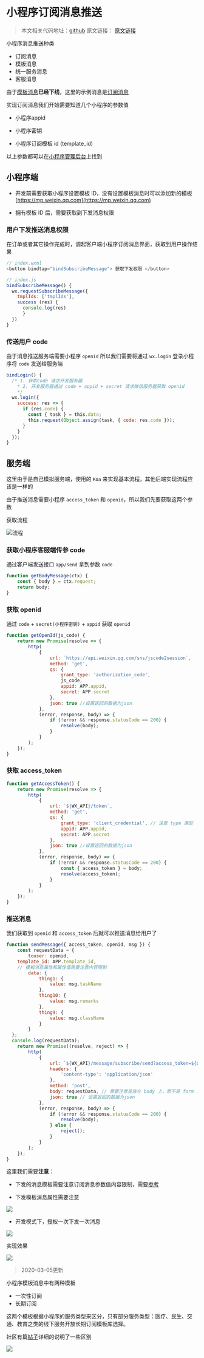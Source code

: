 # 小程序订阅消息推送

> 本文相关代码地址：[github](https://github.com/one-pupil/study/blob/master/min-app/config.js) 原文链接： [原文链接]()

小程序消息推送种类

* 订阅消息
* 模板消息
* 统一服务消息
* 客服消息

由于[模板消息](https://developers.weixin.qq.com/miniprogram/dev/framework/open-ability/template-message.html)**已经下线**，这里的示例消息是[订阅消息](https://developers.weixin.qq.com/miniprogram/dev/framework/open-ability/subscribe-message.html)

实现订阅消息我们开始需要知道几个小程序的参数值

* 小程序appid

* 小程序密钥

* 小程序订阅模板 id (template_id)

以上参数都可以在[小程序管理后台](https://mp.weixin.qq.com/wxamp/home)上找到

## 小程序端

* 开发前需要获取小程序设置模板 ID，没有设置模板消息时可以添加新的模板 [https://mp.weixin.qq.com](https://mp.weixin.qq.com)

* 拥有模板 ID 后，需要获取到下发消息权限

### 用户下发推送消息权限

在订单或者其它操作完成时，调起客户端小程序订阅消息界面，获取到用户操作结果

```js
// index.wxml
<button bindtap="bindSubscribeMessage"> 获取下发权限 </button>

// index.js
bindSubscribeMessage() {
  wx.requestSubscribeMessage({
    tmplIds: ['tmplIds'],
    success (res) { 
      console.log(res)
      }
  })
}
```


### 传送用户 code

由于消息推送服务端需要小程序 `openid` 所以我们需要将通过 `wx.login` 登录小程序将 `code` 发送给服务端

```js
bindLogin() {
  /* 1. 获取code 请求开发服务器 
    * 2. 开发服务器通过 code + appid + secret 请求微信服务器获取 openid
    */
  wx.login({
    success: res => {
      if (res.code) {
        const { task } = this.data;
        this.request(Object.assign(task, { code: res.code }));
      }
    }
  });
}
```

## 服务端

这里由于是自己模拟服务端，使用的 `Koa` 来实现基本流程，其他后端实现流程应该是一样的

由于推送消息需要小程序 `access_token` 和 `openid`，所以我们先要获取这两个参数

获取流程

![流程](https://cdn.nlark.com/yuque/0/2020/png/124135/1583308543537-72931735-d734-4b9c-b7e4-e6ffc135de01.png)

### 获取小程序客服端传参 code

通过客户端发送接口 `app/send` 拿到参数 `code`
 
```js
function getBodyMessage(ctx) {
	const { body } = ctx.request;
	return body;
}
```

### 获取 openid

通过 `code` + `secret(小程序密钥)` + `appid` 获取 `openid` 

```js
function getOpenId(js_code) {
	return new Promise(resolve => {
		http(
			{
				url: `https://api.weixin.qq.com/sns/jscode2session`,
				method: 'get',
				qs: {
					grant_type: 'authorization_code',
					js_code,
					appid: APP.appid,
					secret: APP.secret
				},
				json: true //设置返回的数据为json
			},
			(error, response, body) => {
				if (!error && response.statusCode == 200) {
					resolve(body);
				}
			}
		);
	});
}
```

### 获取 access_token

```js
function getAccessToken() {
	return new Promise(resolve => {
		http(
			{
				url: `${WX_API}/token`,
				method: 'get',
				qs: {
					grant_type: 'client_credential', // 注意 type 类型
					appid: APP.appid,
					secret: APP.secret
				},
				json: true //设置返回的数据为json
			},
			(error, response, body) => {
				if (!error && response.statusCode == 200) {
					const { access_token } = body;
					resolve(access_token);
				}
			}
		);
	});
}
```

### 推送消息

我们获取到 `openid` 和 `access_token` 后就可以推送消息给用户了

```js
function sendMessage({ access_token, openid, msg }) {
	const requestData = {
		touser: openid,
    template_id: APP.template_id,
    // 模板消息属性和属性值需要注意内容限制
		data: {
			thing1: {
				value: msg.taskName
			},
			thing10: {
				value: msg.remarks
			},
			thing9: {
				value: msg.className
			}
		}
  };
  console.log(requestData);
	return new Promise((resolve, reject) => {
		http(
			{
				url: `${WX_API}/message/subscribe/send?access_token=${access_token}`,
				headers: {
					'content-type': 'application/json'
				},
				method: 'post',
				body: requestData, // 需要注意是放在 body 上，而不是 form 上
				json: true // 设置返回的数据为json
			},
			(error, response, body) => {
				if (!error && response.statusCode == 200) {
					resolve(body);
				} else {
					reject();
				}
			}
		);
	});
}
```

这里我们需要**注意**：

* 下发的消息模板需要注意订阅消息参数值内容限制，需要[参考](https://developers.weixin.qq.com/miniprogram/dev/api-backend/open-api/subscribe-message/subscribeMessage.send.html)

* 下发模板消息属性需要注意

![](https://cdn.nlark.com/yuque/0/2020/png/124135/1583309132874-47a80bb3-10d7-4e5b-a6e7-f75ab7117747.png)

* 开发模式下，授权一次下发一次消息

![](https://cdn.nlark.com/yuque/0/2020/jpeg/124135/1583309760292-c59dccf3-f25e-4835-84da-5bce7716da1f.jpeg?x-oss-process=image/resize,w_300)


实现效果

![](https://cdn.nlark.com/yuque/0/2020/jpeg/124135/1583309798738-77a92f95-2754-454b-9280-c5ae1a203a4a.jpeg?x-oss-process=image/resize,w_300)

> 2020-03-05更新

小程序模板消息中有两种模板

* 一次性订阅
* 长期订阅

这两个模板根据小程序的服务类型来区分，只有部分服务类型：医疗、民生、交通、教育之类的线下服务开放长期订阅模板库选择。

社区有篇[帖子](https://developers.weixin.qq.com/community/develop/article/doc/00026407d58cf07bb96941b0e5b813)详细的说明了一些区别

![](https://user-gold-cdn.xitu.io/2020/3/5/170a851016a83f81?w=1315&h=434&f=png&s=22194)

